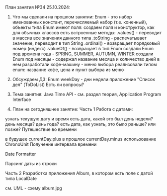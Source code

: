 План занятия №34 25.10.2024:
1. Что мы сделали на прошлом занятии:
   Enum - это набор именованных констант, перечисляемый набор (т.е. конечный), объекты типа Enum имеют поля:
   создаем поля и конструктор, как для обычных классов
   есть встроенные методы:
   .values() - переводит в массив все значения данного типа .toString - распечатывает значение, переводит в тип String .ordinal() - возвращает порядковый номер (индекс) .valueOf() - возвращает в тип Enum
   создали Enum под времена года - SPRING, SUMMER, AUTUMN, WINTER
   создали Enum под месяцы - содержал название месяца и количество дней в нем
   разработали кофе-машину - меню выбора реализовали типом enum: название кофе, цена и пункт выбора из меню
2. Обсуждаем ДЗ:
   Enum weekDay - дни недели
   приложение "Список дел" (ToDoList)
   Есть ли вопросы?

3. Тема занятия:
   Java Time API - см. раздел теория, Application Program Interface
4. План на сегодняшнее занятие:
   Часть 1
   Работа с датами:

узнать текущую дату и время
есть дата, какой это был день недели? день месяца? день года?
есть дата, как узнать, это было раньше? или позже?
Путешествие во времени

в будущее currentDay.plus
в прошлое currentDay.minus
использование ChronoUnit
Получение интервала времени

Date Formatter

Парсинг даты из строки

Часть 2
Разработка приложения Album, в котором есть поле с датой типа LocalDate

см. UML - схему album.jpg